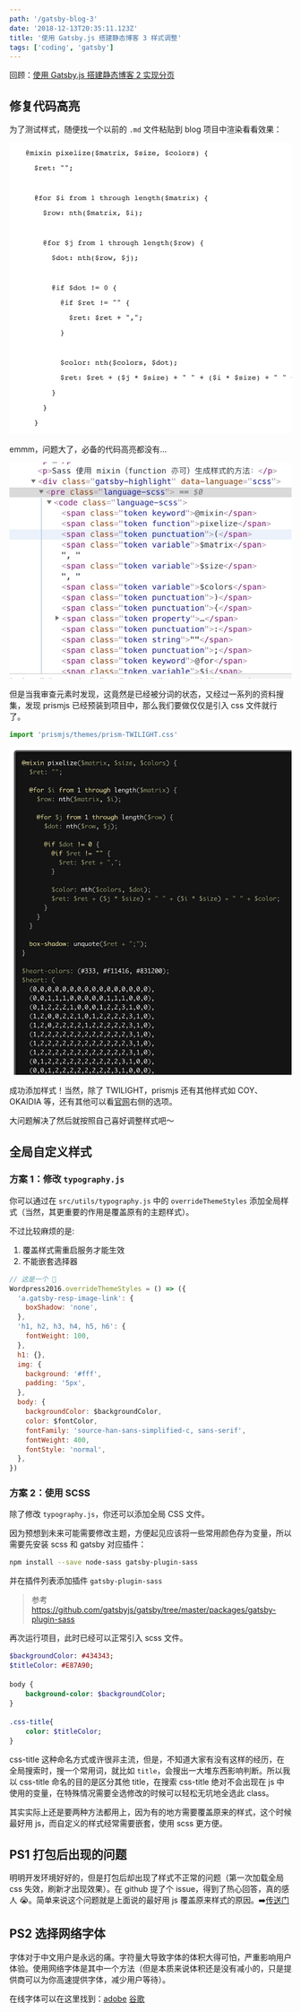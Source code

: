 ```yaml
---
path: '/gatsby-blog-3'
date: '2018-12-13T20:35:11.123Z'
title: '使用 Gatsby.js 搭建静态博客 3 样式调整'
tags: ['coding', 'gatsby']
---
```


回顾：[使用 Gatsby.js 搭建静态博客 2 实现分页](https://segmentfault.com/a/1190000017329257)

## 修复代码高亮

为了测试样式，随便找一个以前的 `.md` 文件粘贴到 blog 项目中渲染看看效果：

![](1.png)

emmm，问题大了，必备的代码高亮都没有...

![](2.png)

但是当我审查元素时发现，这竟然是已经被分词的状态，又经过一系列的资料搜集，发现 prismjs 已经预装到项目中，那么我们要做仅仅是引入 css 文件就行了。

```javascript
import 'prismjs/themes/prism-TWILIGHT.css'
```

![](3.png)

成功添加样式！当然，除了 TWILIGHT，prismjs 还有其他样式如 COY、OKAIDIA 等，还有其他可以看[官网](https://prismjs.com/index.html)右侧的选项。

大问题解决了然后就按照自己喜好调整样式吧～

## 全局自定义样式

### 方案 1：修改 `typography.js`

你可以通过在 `src/utils/typography.js` 中的 `overrideThemeStyles` 添加全局样式（当然，其更重要的作用是覆盖原有的主题样式）。

不过比较麻烦的是:

1. 覆盖样式需重启服务才能生效
2. 不能嵌套选择器

```javascript
// 这是一个 🌰
Wordpress2016.overrideThemeStyles = () => ({
  'a.gatsby-resp-image-link': {
    boxShadow: 'none',
  },
  'h1, h2, h3, h4, h5, h6': {
    fontWeight: 100,
  },
  h1: {},
  img: {
    background: '#fff',
    padding: '5px',
  },
  body: {
    backgroundColor: $backgroundColor,
    color: $fontColor,
    fontFamily: 'source-han-sans-simplified-c, sans-serif',
    fontWeight: 400,
    fontStyle: 'normal',
  },
})
```

### 方案 2：使用 SCSS

除了修改 `typography.js`，你还可以添加全局 CSS 文件。

因为预想到未来可能需要修改主题，方便起见应该将一些常用颜色存为变量，所以需要先安装 scss 和 gatsby 对应插件：

```bash
npm install --save node-sass gatsby-plugin-sass
```

并在插件列表添加插件 `gatsby-plugin-sass`

> 参考 https://github.com/gatsbyjs/gatsby/tree/master/packages/gatsby-plugin-sass

再次运行项目，此时已经可以正常引入 scss 文件。

```sass
$backgroundColor: #434343;
$titleColor: #E87A90;

body {
    background-color: $backgroundColor;
}

.css-title{
    color: $titleColor;
}
```

css-title 这种命名方式或许很非主流，但是，不知道大家有没有这样的经历，在全局搜索时，搜一个常用词，就比如 `title`，会搜出一大堆东西影响判断。所以我以 css-title 命名的目的是区分其他 title，在搜索 css-title 绝对不会出现在 js 中使用的变量，在特殊情况需要全选修改的时候可以轻松无坑地全选此 class。

其实实际上还是要两种方法都用上，因为有的地方需要覆盖原来的样式，这个时候最好用 js，而自定义的样式经常需要嵌套，使用 scss 更方便。

## PS1 打包后出现的问题

明明开发环境好好的，但是打包后却出现了样式不正常的问题（第一次加载全局 css 失效，刷新才出现效果）。在 github 提了个 issue，得到了热心回答，真的感人 😭。简单来说这个问题就是上面说的最好用 js 覆盖原来样式的原因。➡️[传送门](https://github.com/gatsbyjs/gatsby/issues/10324)

## PS2 选择网络字体

字体对于中文用户是永远的痛。字符量大导致字体的体积大得可怕，严重影响用户体验。使用网络字体是其中一个方法（但是本质来说体积还是没有减小的，只是提供商可以为你高速提供字体，减少用户等待）。

在线字体可以在这里找到：[adobe](https://fonts.adobe.com/) [谷歌](https://fonts.google.com/)
